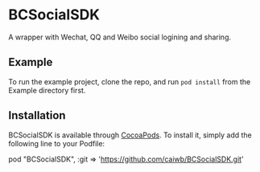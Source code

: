 # BCSocialSDK

A wrapper with Wechat, QQ and Weibo social logining and sharing.

## Example

To run the example project, clone the repo, and run `pod install` from the Example directory first.

## Installation

BCSocialSDK is available through [CocoaPods](http://cocoapods.org). To install
it, simply add the following line to your Podfile:

pod "BCSocialSDK", :git => 'https://github.com/caiwb/BCSocialSDK.git'

